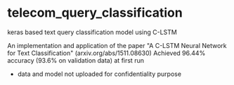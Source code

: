 # telecom_query_classification
keras based text query classification model using C-LSTM

An implementation and application of the paper "A C-LSTM Neural Network for Text Classification" (arxiv.org/abs/1511.08630)
Achieved 96.44% accuracy (93.6% on validation data) at first run

 - data and model not uploaded for confidentiality purpose

